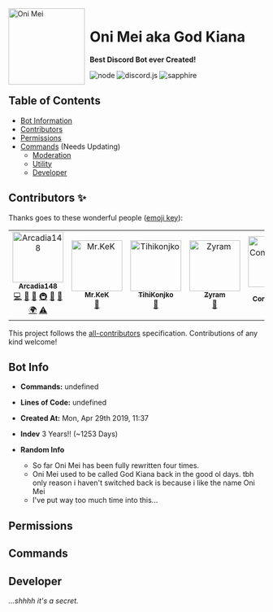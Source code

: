 <img width="150" height="150" align="left" style="float: left; margin: 0 10px 0 0;" alt="Oni Mei" src="https://cdn.discordapp.com/avatars/572386055928414208/e0b1a6e2af411acde9d9bb1477f2c6f1.png?size=1024">  

# Oni Mei aka God Kiana
<b>Best Discord Bot ever Created!</b> <a href="https://discord.com/api/oauth2/authorize?client_id=572386055928414208&permissions=339078230&scope=bot%20applications.commands" title="Invite Me"></a>

![node](https://img.shields.io/badge/nodeJs-v17.4.0-brightgreen.svg) ![discord.js](https://img.shields.io/badge/discord.js-v13.10.3-brightgreen.svg) ![sapphire](https://img.shields.io/badge/@sapphire/framework-v3.1.2-brightgreen.svg)

## Table of Contents
- [Bot Information](#bot-info)
- [Contributors](#contributors-✨)
- [Permissions](#permissions)
- [Commands](#commands) (Needs Updating)
  * [Moderation](#moderation)
  * [Utility](#utility)
  * [Developer](#developer)

## Contributors ✨

Thanks goes to these wonderful people ([emoji key](https://allcontributors.org/docs/en/emoji-key)):

<!-- ALL-CONTRIBUTORS-LIST:START - Do not remove or modify this section -->
<!-- prettier-ignore-start -->
<!-- markdownlint-disable -->
<table>
  <tbody>
    <tr>
      <td align="center"><a href="https://github.com/Arcadia148"><img src="https://avatars.githubusercontent.com/u/50211159?v=4?s=100" width="100px;" alt="Arcadia148"/><br /><sub><b>Arcadia148</b></sub></a><br /><a href="https://github.com/Arcadia148/OniMeiBot/commits?author=Arcadia148" title="Code">💻</a> <a href="https://github.com/Arcadia148/OniMeiBot/commits?author=Arcadia148" title="Documentation">📖</a> <a href="#ideas-Arcadia148" title="Ideas, Planning, & Feedback">🤔</a> <a href="#infra-Arcadia148" title="Infrastructure (Hosting, Build-Tools, etc)">🚇</a> <a href="#maintenance-Arcadia148" title="Maintenance">🚧</a> <a href="#projectManagement-Arcadia148" title="Project Management">📆</a> <a href="#translation-Arcadia148" title="Translation">🌍</a> <a href="https://github.com/Arcadia148/OniMeiBot/commits?author=Arcadia148" title="Tests">⚠️</a></td>
      <td align="center"><a href="https://soundcloud.com/celestial-music-667767519"><img src="https://user-images.githubusercontent.com/50211159/193930010-df89c057-e199-4c13-b7b9-390604adc768.png" width="100px;" alt="Mr.KeK"/><br /><sub><b>Mr.KeK</b></sub></a><br /><a href="#ideas-Mr.KeK" title="Ideas, Planning, & Feedback">🤔</a></td>
      <td align="center"><a href="Tihikonjko"><img src="https://user-images.githubusercontent.com/50211159/193931051-820bc5f0-64d3-43b2-bc71-9eeab552bb55.png" width="100px;" alt="Tihikonjko"/><br /><sub><b>TihiKonjko</b></sub></a><br /><a href="#ideas-Tihikonjko" title="Ideas, Planning, & Feedback">🤔</a></td>
      <td align="center"><a href="Zyram"><img src="https://user-images.githubusercontent.com/50211159/193929732-81ddf974-0102-4e69-a685-0ed1cb11ec13.png" width="100px;" alt="Zyram"/><br /><sub><b>Zyram</b></sub></a><br /><a href="#ideas-Zyram" title="Ideas, Planning, & Feedback">🤔</a></td>
      <td align="center"><a href="https://allcontributors.org"><img src="https://avatars.githubusercontent.com/u/46410174?v=4?s=100" width="100px;" alt="All Contributors"/><br /><sub><b>All Contributors</b></sub></a><br /><a href="https://github.com/Arcadia148/OniMeiBot/commits?author=all-contributors" title="Documentation">📖</a></td>
    </tr>
  </tbody>
  <tfoot>
    
  </tfoot>
</table>

<!-- markdownlint-restore -->
<!-- prettier-ignore-end -->

<!-- ALL-CONTRIBUTORS-LIST:END -->

This project follows the [all-contributors](https://github.com/all-contributors/all-contributors) specification. Contributions of any kind welcome!

## Bot Info

- **Commands:** undefined

- **Lines of Code:** undefined

- **Created At:** Mon, Apr 29th 2019, 11:37

- **Indev** 3 Years!! (~1253 Days)

- **Random Info**
  * So far Oni Mei has been fully rewritten four times.
  * Oni Mei used to be called God Kiana back in the good ol days. <spoiler>tbh only reason i haven't switched back is because i like the name Oni Mei</spoiler> <!-- I probably will change the name again soon ;) -->
  * I've put way too much time into this...

## Permissions

## Commands

## Developer
*...shhhh it's a secret.*
